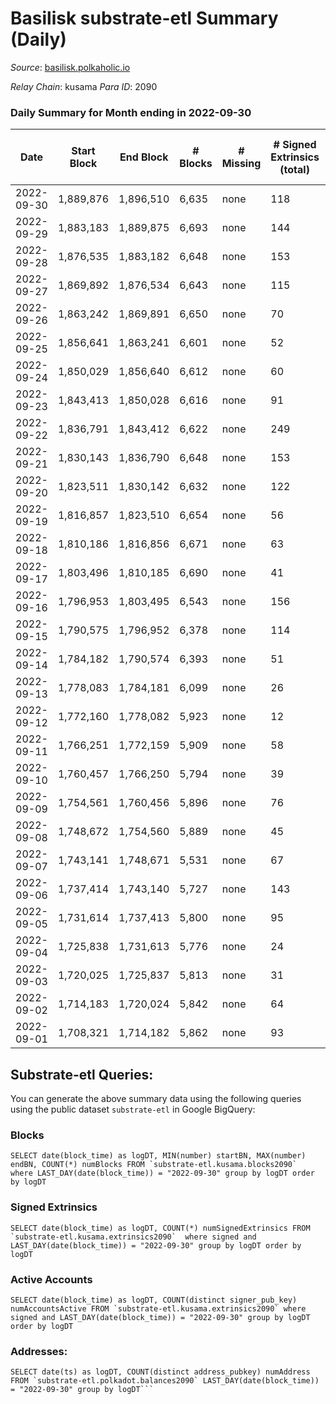 # Basilisk substrate-etl Summary (Daily)

_Source_: [basilisk.polkaholic.io](https://basilisk.polkaholic.io)

*Relay Chain*: kusama
*Para ID*: 2090



### Daily Summary for Month ending in 2022-09-30


| Date | Start Block | End Block | # Blocks | # Missing | # Signed Extrinsics (total) | # Active Accounts | # Addresses with Balances | # Events | # Transfers | # XCM Transfers In | # XCM Transfers Out |
| ---- | ----------- | --------- | -------- | --------- | --------------------------- | ----------------- | ------------------------- | -------- | ----------- | ------------------ | ------------------- |
| 2022-09-30 | 1,889,876 | 1,896,510 | 6,635 | none  | 118 | 30 | 16,395 | 21,154 | 36 ($1,316.58) | 3 ($717.21) | 4 ($4,033,625,118) |
| 2022-09-29 | 1,883,183 | 1,889,875 | 6,693 | none  | 144 | 45 |  | 21,465 | 84 ($3,287.02) | 12 ($887.96) | 5 ($763.49) |
| 2022-09-28 | 1,876,535 | 1,883,182 | 6,648 | none  | 153 | 47 |  | 21,480 | 193 ($30,337.34) | 33 ($7,231.58) | 19 ($3,368.45) |
| 2022-09-27 | 1,869,892 | 1,876,534 | 6,643 | none  | 115 | 32 |  | 21,110 | 160 ($21,792.06) | 26 ($7,837.95) | 15 ($12,782.52) |
| 2022-09-26 | 1,863,242 | 1,869,891 | 6,650 | none  | 70 | 27 |  | 20,631 | 88 ($10,277.53) | 10 ($1,252.88) | 11 ($1,256.24) |
| 2022-09-25 | 1,856,641 | 1,863,241 | 6,601 | none  | 52 | 20 |  | 20,274 | 53 ($2,537.84) | 9 ($899.42) | 6 ($715.88) |
| 2022-09-24 | 1,850,029 | 1,856,640 | 6,612 | none  | 60 | 34 |  | 20,399 | 70 ($3,261.21) | 8 ($1,631.11) | 6 ($6,591,267,038) |
| 2022-09-23 | 1,843,413 | 1,850,028 | 6,616 | none  | 91 | 26 |  | 20,740 | 121 ($17,014.08) | 18 ($5,233.55) | 12 ($2,720.58) |
| 2022-09-22 | 1,836,791 | 1,843,412 | 6,622 | none  | 249 | 54 |  | 22,441 | 371 ($82,536.97) | 55 ($26,797.56) | 33 ($7,967.37) |
| 2022-09-21 | 1,830,143 | 1,836,790 | 6,648 | none  | 153 | 34 |  | 21,498 | 210 ($39,993.41) | 35 ($11,740.56) | 20 ($3,000.38) |
| 2022-09-20 | 1,823,511 | 1,830,142 | 6,632 | none  | 122 | 29 |  | 21,068 | 164 ($22,039.65) | 24 ($5,059.31) | 23 ($7,424,815,266,161) |
| 2022-09-19 | 1,816,857 | 1,823,510 | 6,654 | none  | 56 | 24 | 16,371 | 20,567 | 82 ($2,315.57) | 16 ($1,212.91) | 12 ($1,339.32) |
| 2022-09-18 | 1,810,186 | 1,816,856 | 6,671 | none  | 63 | 27 | 16,369 | 20,638 | 68 ($4,046.54) | 13 ($2,319.88) | 14 ($84,309,859,342) |
| 2022-09-17 | 1,803,496 | 1,810,185 | 6,690 | none  | 41 | 17 | 16,368 | 20,446 | 53 ($1,458.17) | 6 ($265.15) | 5 ($237.45) |
| 2022-09-16 | 1,796,953 | 1,803,495 | 6,543 | none  | 156 | 44 | 16,367 | 21,155 | 223 ($13,399.98) | 25 ($15,447.97) | 14 ($1,825.43) |
| 2022-09-15 | 1,790,575 | 1,796,952 | 6,378 | none  | 114 | 42 | 16,362 | 20,213 | 139 ($13,870.40) | 22 ($8,018.64) | 8 ($134,956,888,090) |
| 2022-09-14 | 1,784,182 | 1,790,574 | 6,393 | none  | 51 | 27 | 16,360 | 19,592 | 33 ($849.36) | 3 ($152.42) | 2 ($13,427,880,722) |
| 2022-09-13 | 1,778,083 | 1,784,181 | 6,099 | none  | 26 | 9 | 16,360 | 18,577 | 32 ($1,916.40) | 7 ($1,066.11) | 7 ($1,012,472,958,449) |
| 2022-09-12 | 1,772,160 | 1,778,082 | 5,923 | none  | 12 | 10 | 16,360 | 17,888 | 17 ($197.21) | 3 ($189.19) | 1 ($48.68) |
| 2022-09-11 | 1,766,251 | 1,772,159 | 5,909 | none  | 58 | 30 |  | 18,151 | 46 ($562.72) | 2 ($59.31) | 1 ($48.83) |
| 2022-09-10 | 1,760,457 | 1,766,250 | 5,794 | none  | 39 | 25 |  | 17,644 | 25 ($66.29) | 2 ($104.68) |   |
| 2022-09-09 | 1,754,561 | 1,760,456 | 5,896 | none  | 76 | 25 |  | 18,463 | 108 ($1,078.02) | 17 ($685.14) | 14 ($680.83) |
| 2022-09-08 | 1,748,672 | 1,754,560 | 5,889 | none  | 45 | 23 | 16,360 | 18,098 | 56 ($4,508.51) | 7 ($3,380.23) | 4 ($720.22) |
| 2022-09-07 | 1,743,141 | 1,748,671 | 5,531 | none  | 67 | 34 | 16,359 | 17,181 | 81 ($1,063.63) | 7 ($565.64) | 5 ($210.89) |
| 2022-09-06 | 1,737,414 | 1,743,140 | 5,727 | none  | 143 | 34 | 16,359 | 18,657 | 241 ($11,122.09) | 15 ($3,820.79) | 13 ($4,000.98) |
| 2022-09-05 | 1,731,614 | 1,737,413 | 5,800 | none  | 95 | 46 | 16,332 | 18,151 | 80 ($1,476.63) | 5 ($2,671.96) | 5 ($942.70) |
| 2022-09-04 | 1,725,838 | 1,731,613 | 5,776 | none  | 24 | 18 | 16,331 | 17,612 | 28 ($292.88) | 11 ($288.91) | 6 ($292.87) |
| 2022-09-03 | 1,720,025 | 1,725,837 | 5,813 | none  | 31 | 16 | 16,330 | 17,690 | 27 ($195.91) | 4 ($199.68) | 2 ($45.00) |
| 2022-09-02 | 1,714,183 | 1,720,024 | 5,842 | none  | 64 | 26 | 16,326 | 18,062 | 65 ($3,098.90) | 9 ($1,740.78) | 6 ($82,802,593,078) |
| 2022-09-01 | 1,708,321 | 1,714,182 | 5,862 | none  | 93 | 33 | 16,326 | 18,411 | 112 ($7,801.06) | 13 ($2,450.31) | 6 ($1,743.01) |

## Substrate-etl Queries:
You can generate the above summary data using the following queries using the public dataset `substrate-etl` in Google BigQuery:


### Blocks
```
SELECT date(block_time) as logDT, MIN(number) startBN, MAX(number) endBN, COUNT(*) numBlocks FROM `substrate-etl.kusama.blocks2090`  where LAST_DAY(date(block_time)) = "2022-09-30" group by logDT order by logDT
```


### Signed Extrinsics
```
SELECT date(block_time) as logDT, COUNT(*) numSignedExtrinsics FROM `substrate-etl.kusama.extrinsics2090`  where signed and LAST_DAY(date(block_time)) = "2022-09-30" group by logDT order by logDT
```


### Active Accounts
```
SELECT date(block_time) as logDT, COUNT(distinct signer_pub_key) numAccountsActive FROM `substrate-etl.kusama.extrinsics2090` where signed and LAST_DAY(date(block_time)) = "2022-09-30" group by logDT order by logDT
```


### Addresses:
```
SELECT date(ts) as logDT, COUNT(distinct address_pubkey) numAddress FROM `substrate-etl.polkadot.balances2090` LAST_DAY(date(block_time)) = "2022-09-30" group by logDT```

